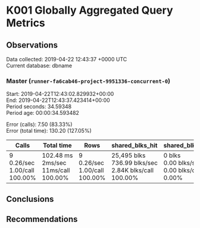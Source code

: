 # K001 Globally Aggregated Query Metrics

## Observations ##
Data collected: 2019-04-22 12:43:37 +0000 UTC  
Current database: dbname  



### Master (`runner-fa6cab46-project-9951336-concurrent-0`) ###
Start: 2019-04-22T12:43:02.829932+00:00  
End: 2019-04-22T12:43:37.423414+00:00  
Period seconds: 34.59348  
Period age: 00:00:34.593482  

Error (calls): 7.50 (83.33%)  
Error (total time): 130.20 (127.05%)

Calls | Total&nbsp;time | Rows | shared_blks_hit | shared_blks_read | shared_blks_dirtied | shared_blks_written | blk_read_time | blk_write_time | kcache_reads | kcache_writes | kcache_user_time_ms | kcache_system_time 
-------|------------|------|-----------------|------------------|---------------------|---------------------|---------------|----------------|--------------|---------------|---------------------|--------------------
9<br/>0.26/sec<br/>1.00/call<br/>100.00% |102.48&nbsp;ms<br/>2ms/sec<br/>11ms/call<br/>100.00% |9<br/>0.26/sec<br/>1.00/call<br/>100.00% |25,495&nbsp;blks<br/>736.99&nbsp;blks/sec<br/>2.84K&nbsp;blks/call<br/>100.00% |0&nbsp;blks<br/>0.00&nbsp;blks/sec<br/>0.00&nbsp;blks/call<br/>0.00% |0&nbsp;blks<br/>0.00&nbsp;blks/sec<br/>0.00&nbsp;blks/call<br/>0.00% |0&nbsp;blks<br/>0.00&nbsp;blks/sec<br/>0.00&nbsp;blks/call<br/>0.00% |0.00&nbsp;ms<br/>0s/sec<br/>0s/call<br/>0.00% |0.00&nbsp;ms<br/>0s/sec<br/>0s/call<br/>0.00% |0.00&nbsp;bytes<br/>0.00&nbsp;bytes/sec<br/>0.00&nbsp;bytes/call<br/>0.00% |0.00&nbsp;bytes<br/>0.00&nbsp;bytes/sec<br/>0.00&nbsp;bytes/call<br/>0.00% |0.00&nbsp;ms<br/>0s/sec<br/>0s/call<br/>0.00% |0.00&nbsp;ms<br/>0s/sec<br/>0s/call<br/>0.00%





## Conclusions ##


## Recommendations ##

